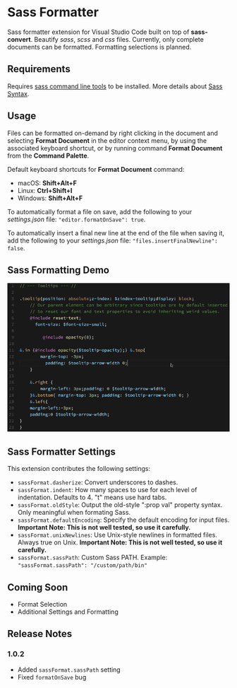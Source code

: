 # Sass Formatter

Sass formatter extension for Visual Studio Code built on top of **sass-convert**. Beautify *sass*, *scss* and *css* files. Currently, only complete documents can be formatted. Formatting selections is planned.

## Requirements

Requires [sass command line tools](http://sass-lang.com/install) to be installed. More details about [Sass Syntax](http://sass-lang.com/documentation/file.SASS_REFERENCE.html#syntax).

## Usage

Files can be formatted on-demand by right clicking in the document and selecting **Format Document** in the editor context menu, by using the associated keyboard shortcut, or by running command **Format Document** from the **Command Palette**.

Default keyboard shortcuts for **Format Document** command:
* macOS: **Shift+Alt+F**
* Linux: **Ctrl+Shift+I**
* Windows: **Shift+Alt+F**

To automatically format a file on save, add the following to your *settings.json* file: `"editor.formatOnSave": true`.

To automatically insert a final new line at the end of the file when saving it, add the following to your *settings.json* file: `"files.insertFinalNewline": false`.

## Sass Formatting Demo

![Sass Formatting Demo](images/sass-format-demo.gif)

## Sass Formatter Settings

This extension contributes the following settings:

* `sassFormat.dasherize`: Convert underscores to dashes.
* `sassFormat.indent`: How many spaces to use for each level of indentation. Defaults to 4. "t" means use hard tabs.
* `sassFormat.oldStyle`: Output the old-style ":prop val" property syntax. Only meaningful when formating Sass.
* `sassFormat.defaultEncoding`: Specify the default encoding for input files. **Important Note: This is not well tested, so use it carefully.**
* `sassFormat.unixNewlines`: Use Unix-style newlines in formatted files. Always true on Unix. **Important Note: This is not well tested, so use it carefully.**
* `sassFormat.sassPath`: Custom Sass PATH. Example: `"sassFormat.sassPath": "/custom/path/bin"`

## Coming Soon

* Format Selection
* Additional Settings and Formatting

## Release Notes

### 1.0.2
- Added `sassFormat.sassPath` setting
- Fixed `formatOnSave` bug
